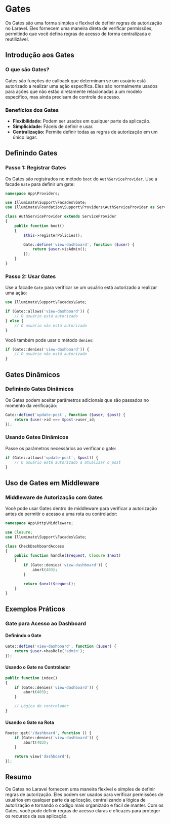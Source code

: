 # Gates

Os Gates são uma forma simples e flexível de definir regras de autorização no Laravel. Eles fornecem uma maneira direta de verificar permissões, permitindo que você defina regras de acesso de forma centralizada e reutilizável.

## Introdução aos Gates

### O que são Gates?

Gates são funções de callback que determinam se um usuário está autorizado a realizar uma ação específica. Eles são normalmente usados para ações que não estão diretamente relacionadas a um modelo específico, mas ainda precisam de controle de acesso.

### Benefícios dos Gates

- **Flexibilidade:** Podem ser usados em qualquer parte da aplicação.
- **Simplicidade:** Fáceis de definir e usar.
- **Centralização:** Permite definir todas as regras de autorização em um único lugar.

## Definindo Gates

### Passo 1: Registrar Gates

Os Gates são registrados no método `boot` do `AuthServiceProvider`. Use a facade `Gate` para definir um gate:

```php
namespace App\Providers;

use Illuminate\Support\Facades\Gate;
use Illuminate\Foundation\Support\Providers\AuthServiceProvider as ServiceProvider;

class AuthServiceProvider extends ServiceProvider
{
    public function boot()
    {
        $this->registerPolicies();

        Gate::define('view-dashboard', function ($user) {
            return $user->isAdmin();
        });
    }
}
```

### Passo 2: Usar Gates

Use a facade `Gate` para verificar se um usuário está autorizado a realizar uma ação:

```php
use Illuminate\Support\Facades\Gate;

if (Gate::allows('view-dashboard')) {
    // O usuário está autorizado
} else {
    // O usuário não está autorizado
}
```

Você também pode usar o método `denies`:

```php
if (Gate::denies('view-dashboard')) {
    // O usuário não está autorizado
}
```

## Gates Dinâmicos

### Definindo Gates Dinâmicos

Os Gates podem aceitar parâmetros adicionais que são passados no momento da verificação:

```php
Gate::define('update-post', function ($user, $post) {
    return $user->id === $post->user_id;
});
```

### Usando Gates Dinâmicos

Passe os parâmetros necessários ao verificar o gate:

```php
if (Gate::allows('update-post', $post)) {
    // O usuário está autorizado a atualizar o post
}
```

## Uso de Gates em Middleware

### Middleware de Autorização com Gates

Você pode usar Gates dentro de middleware para verificar a autorização antes de permitir o acesso a uma rota ou controlador:

```php
namespace App\Http\Middleware;

use Closure;
use Illuminate\Support\Facades\Gate;

class CheckDashboardAccess
{
    public function handle($request, Closure $next)
    {
        if (Gate::denies('view-dashboard')) {
            abort(403);
        }

        return $next($request);
    }
}
```

## Exemplos Práticos

### Gate para Acesso ao Dashboard

#### Definindo o Gate

```php
Gate::define('view-dashboard', function ($user) {
    return $user->hasRole('admin');
});
```

#### Usando o Gate no Controlador

```php
public function index()
{
    if (Gate::denies('view-dashboard')) {
        abort(403);
    }

    // Lógica do controlador
}
```

#### Usando o Gate na Rota

```php
Route::get('/dashboard', function () {
    if (Gate::denies('view-dashboard')) {
        abort(403);
    }

    return view('dashboard');
});
```

## Resumo

Os Gates no Laravel fornecem uma maneira flexível e simples de definir regras de autorização. Eles podem ser usados para verificar permissões de usuários em qualquer parte da aplicação, centralizando a lógica de autorização e tornando o código mais organizado e fácil de manter. Com os Gates, você pode definir regras de acesso claras e eficazes para proteger os recursos da sua aplicação.
